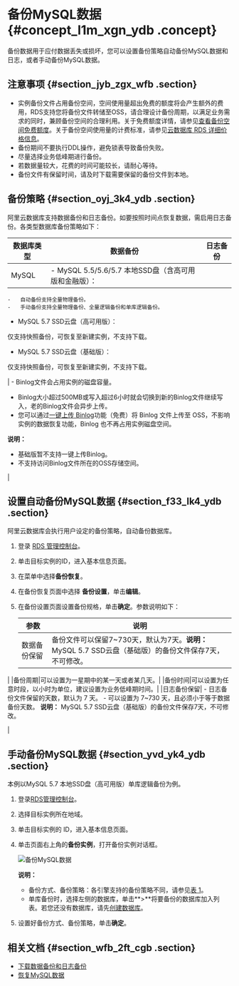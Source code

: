 # 备份MySQL数据 {#concept_l1m_xgn_ydb .concept}

备份数据用于应付数据丢失或损坏，您可以设置备份策略自动备份MySQL数据和日志，或者手动备份MySQL数据。

## 注意事项 {#section_jyb_zgx_wfb .section}

-   实例备份文件占用备份空间，空间使用量超出免费的额度将会产生额外的费用，RDS支持您将备份文件转储至OSS，请合理设计备份周期，以满足业务需求的同时，兼顾备份空间的合理利用。关于免费额度详情，请参见[查看备份空间免费额度](cn.zh-CN/用户指南MySQL版/备份数据/查看备份空间免费额度.md#)。关于备份空间使用量的计费标准，请参见[云数据库 RDS 详细价格信息](https://www.aliyun.com/price/product#/rds/detail)。
-   备份期间不要执行DDL操作，避免锁表导致备份失败。
-   尽量选择业务低峰期进行备份。
-   若数据量较大，花费的时间可能较长，请耐心等待。
-   备份文件有保留时间，请及时下载需要保留的备份文件到本地。

## 备份策略 {#section_oyj_3k4_ydb .section}

阿里云数据库支持数据备份和日志备份。如要按照时间点恢复数据，需启用日志备份。各类型数据库备份策略如下：

|数据库类型|数据备份|日志备份|
|-----|----|----|
|MySQL| -   MySQL 5.5/5.6/5.7 本地SSD盘（含高可用版和金融版）：
    -   自动备份支持全量物理备份。
    -   手动备份支持全量物理备份、全量逻辑备份和单库逻辑备份。
-   MySQL 5.7 SSD云盘（高可用版）：

仅支持快照备份，可恢复至新建实例，不支持下载。

-   MySQL 5.7 SSD云盘（基础版）：

仅支持快照备份，可恢复至新建实例，不支持下载。


 | -   Binlog文件会占用实例的磁盘容量。
-   Binlog大小超过500MB或写入超过6小时就会切换到新的Binlog文件继续写入，老的Binlog文件会异步上传。
-   您可以通过[一键上传 Binlog](https://help.aliyun.com/document_detail/60546.html?spm=a2c4g.11186623.2.6.JGyUIA)功能（免费）将 Binlog 文件上传至 OSS，不影响实例的数据恢复功能，Binlog 也不再占用实例磁盘空间。

 **说明：** 

-   基础版暂不支持一键上传Binlog。
-   不支持访问Binlog文件所在的OSS存储空间。

 |

## 设置自动备份MySQL数据 {#section_f33_lk4_ydb .section}

阿里云数据库会执行用户设定的备份策略，自动备份数据库。

1.  登录 [RDS 管理控制台](https://rds.console.aliyun.com)。
2.  单击目标实例的ID，进入基本信息页面。
3.  在菜单中选择**备份恢复**。
4.  在备份恢复页面中选择 **备份设置**，单击**编辑**。
5.  在备份设置页面设置备份规格，单击**确定**。参数说明如下：

    |参数|说明|
    |--|--|
    |数据备份保留|备份文件可以保留7~730天，默认为7天。**说明：** MySQL 5.7 SSD云盘（基础版）的备份文件保存7天，不可修改。

|
    |备份周期|可以设置为一星期中的某一天或者某几天。|
    |备份时间|可以设置为任意时段，以小时为单位，建议设置为业务低峰期时间。|
    |日志备份保留|     -   日志备份文件保留的天数，默认为 7 天。
    -   可以设置为 7~730 天，且必须小于等于数据备份天数。
 **说明：** MySQL 5.7 SSD云盘（基础版）的备份文件保存7天，不可修改。

 |


## 手动备份MySQL数据 {#section_yvd_yk4_ydb .section}

本例以MySQL 5.7 本地SSD盘（高可用版）单库逻辑备份为例。

1.  登录[RDS管理控制台](https://rds.console.aliyun.com/)。
2.  选择目标实例所在地域。
3.  单击目标实例的 ID，进入基本信息页面。
4.  单击页面右上角的**备份实例**，打开备份实例对话框。

    ![备份MySQL数据](http://static-aliyun-doc.oss-cn-hangzhou.aliyuncs.com/assets/img/7964/15468436164105_zh-CN.png)

    **说明：** 

    -   备份方式、备份策略：各引擎支持的备份策略不同，请参见[表 1](#table_uwl_3k4_ydb)。
    -   单库备份时，选择左侧的数据库，单击**\>**将要备份的数据库加入列表。若您还没有数据库，请先[创建数据库](../cn.zh-CN/快速入门MySQL版/初始化配置/创建账号和数据库.md#)。
5.  设置好备份方式、备份策略，单击**确定**。

## 相关文档 {#section_wfb_2ft_cgb .section}

-   [下载数据备份和日志备份](cn.zh-CN/用户指南MySQL版/备份数据/下载数据备份和日志备份.md#)
-   [恢复MySQL数据](cn.zh-CN/用户指南MySQL版/恢复数据/恢复MySQL数据.md#)

